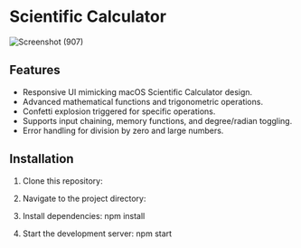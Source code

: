 ﻿# Scientific Calculator
![Screenshot (907)](https://github.com/user-attachments/assets/2b7d9712-65a5-411c-867e-2afca8139ec8)

## Features
- Responsive UI mimicking macOS Scientific Calculator design.
- Advanced mathematical functions and trigonometric operations.
- Confetti explosion triggered for specific operations.
- Supports input chaining, memory functions, and degree/radian toggling.
- Error handling for division by zero and large numbers.



## Installation
1. Clone this repository:

2. Navigate to the project directory:
3.  Install dependencies:  npm install
4.  Start the development server: npm start






